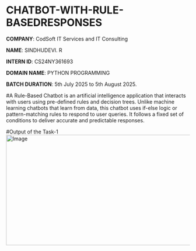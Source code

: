 # CHATBOT-WITH-RULE-BASEDRESPONSES

**COMPANY**: CodSoft IT Services and IT Consulting

**NAME**: SINDHUDEVI. R

**INTERN ID**: CS24NY361693

**DOMAIN NAME**: PYTHON PROGRAMMING

**BATCH DURATION**: 5th July 2025 to 5th August 2025.

#A Rule-Based Chatbot is an artificial intelligence application that interacts with users using pre-defined rules and decision trees. Unlike machine learning chatbots that learn from data, this chatbot uses if-else logic or pattern-matching rules to respond to user queries. It follows a fixed set of conditions to deliver accurate and predictable responses.

#Output of the Task-1
<img width="1192" height="302" alt="Image" src="https://github.com/user-attachments/assets/36b3e9f5-b573-4cfe-9f0c-a363d6a241c4" />

